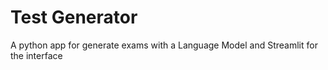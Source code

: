 # Test Generator
A python app for generate exams with a Language Model and Streamlit for the interface
